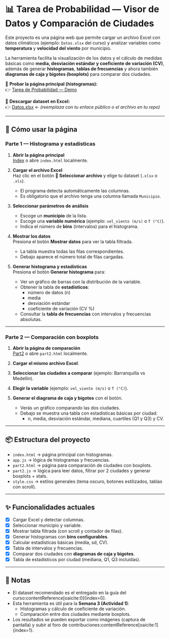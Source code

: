 # 📊 Tarea de Probabilidad — Visor de Datos y Comparación de Ciudades

Este proyecto es una página web que permite cargar un archivo Excel con datos climáticos (ejemplo: `Datos.xlsx` del curso) y analizar variables como **temperatura** y **velocidad del viento** por municipio.  

La herramienta facilita la visualización de los datos y el cálculo de medidas básicas como **media, desviación estándar y coeficiente de variación (CV)**, además de generar **histogramas**, **tablas de frecuencias** y ahora también **diagramas de caja y bigotes (boxplots)** para comparar dos ciudades.

🔗 **Probar la página principal (histogramas):**  
👉 [Tarea de Probabilidad — Demo](https://camil-coder.github.io/Tarea-Probabilidad/)  

🔗 **Descargar dataset en Excel:**  
👉 [Datos.xlsx](AQUÍ-VA-EL-LINK-DEL-EXCEL) ← *(reemplaza con tu enlace público o el archivo en tu repo)*

---

## 🚀 Cómo usar la página

### Parte 1 — Histograma y estadísticas
1. **Abrir la página principal**  
   [Index](https://camil-coder.github.io/Tarea-Probabilidad/) o abre `index.html` localmente.  

2. **Cargar el archivo Excel**  
   Haz clic en el botón **📂 Seleccionar archivo** y elige tu dataset (`.xlsx` o `.xls`).  
   - El programa detecta automáticamente las columnas.  
   - Es obligatorio que el archivo tenga una columna llamada `Municipio`.

3. **Seleccionar parámetros de análisis**  
   - Escoge un **municipio** de la lista.  
   - Escoge una **variable numérica** (ejemplo: `vel_viento (m/s)` o `T (°C)`).  
   - Indica el número de **bins** (intervalos) para el histograma.  

4. **Mostrar los datos**  
   Presiona el botón **Mostrar datos** para ver la tabla filtrada.  
   - La tabla muestra todas las filas correspondientes.  
   - Debajo aparece el número total de filas cargadas.

5. **Generar histograma y estadísticas**  
   Presiona el botón **Generar histograma** para:  
   - Ver un gráfico de barras con la distribución de la variable.  
   - Obtener la tabla de **estadísticos**:  
     - número de datos (n)  
     - media  
     - desviación estándar  
     - coeficiente de variación (CV %)  
   - Consultar la **tabla de frecuencias** con intervalos y frecuencias absolutas.

---

### Parte 2 — Comparación con boxplots
1. **Abrir la página de comparación**  
   [Part2](https://camil-coder.github.io/Tarea-Probabilidad/part2.html) o abre `part2.html` localmente.  

2. **Cargar el mismo archivo Excel**.  

3. **Seleccionar las ciudades a comparar** (ejemplo: Barranquilla vs Medellín).  

4. **Elegir la variable** (ejemplo: `vel_viento (m/s)` o `T (°C)`).  

5. **Generar el diagrama de caja y bigotes** con el botón.  
   - Verás un gráfico comparando las dos ciudades.  
   - Debajo se muestra una tabla con estadísticas básicas por ciudad:  
     - n, media, desviación estándar, mediana, cuartiles (Q1 y Q3) y CV.  

---

## 📦 Estructura del proyecto

- `index.html` → página principal con histogramas.  
- `app.js` → lógica de histogramas y frecuencias.  
- `part2.html` → página para comparación de ciudades con boxplots.  
- `part2.js` → lógica para leer datos, filtrar por 2 ciudades y generar boxplots + stats.  
- `style.css` → estilos generales (tema oscuro, botones estilizados, tablas con scroll).  

---

## ✨ Funcionalidades actuales

- [x] Cargar Excel y detectar columnas.  
- [x] Seleccionar municipio y variable.  
- [x] Mostrar tabla filtrada (con scroll y contador de filas).  
- [x] Generar histogramas con **bins configurables**.  
- [x] Calcular estadísticas básicas (media, sd, CV).  
- [x] Tabla de intervalos y frecuencias.  
- [x] Comparar dos ciudades con **diagramas de caja y bigotes**.  
- [x] Tabla de estadísticos por ciudad (mediana, Q1, Q3 incluidas).  

---

## 📌 Notas

- El dataset recomendado es el entregado en la guía del curso:contentReference[oaicite:0]{index=0}.  
- Esta herramienta es útil para la **Semana 3 (Actividad 1)**:  
  - Histogramas y cálculo de coeficiente de variación.  
  - Comparación entre dos ciudades mediante boxplots.  
- Los resultados se pueden exportar como imágenes (captura de pantalla) y subir al foro de contribuciones:contentReference[oaicite:1]{index=1}.  
